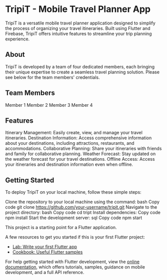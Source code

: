 # TripiT - Mobile Travel Planner App
TripiT is a versatile mobile travel planner application designed to simplify the process of organizing your travel itineraries. Built using Flutter and Firebase, TripiT offers intuitive features to streamline your trip planning experience.

## About
TripiT is developed by a team of four dedicated members, each bringing their unique expertise to create a seamless travel planning solution. Please see below for the team members' credentials.

## Team Members
Member 1
Member 2
Member 3
Member 4

## Features
Itinerary Management: Easily create, view, and manage your travel itineraries.
Destination Information: Access comprehensive information about your destinations, including attractions, restaurants, and accommodations.
Collaborative Planning: Share your itineraries with friends and family for collaborative planning.
Weather Forecast: Stay updated on the weather forecast for your travel destinations.
Offline Access: Access your itineraries and destination information even when offline.

## Getting Started
To deploy TripiT on your local machine, follow these simple steps:

Clone the repository to your local machine using the command:
bash
Copy code
git clone https://github.com/your-username/tripit.git
Navigate to the project directory:
bash
Copy code
cd tript
Install dependencies:
Copy code
npm install
Start the development server:
sql
Copy code
npm start

This project is a starting point for a Flutter application.

A few resources to get you started if this is your first Flutter project:

- [Lab: Write your first Flutter app](https://docs.flutter.dev/get-started/codelab)
- [Cookbook: Useful Flutter samples](https://docs.flutter.dev/cookbook)

For help getting started with Flutter development, view the
[online documentation](https://docs.flutter.dev/), which offers tutorials,
samples, guidance on mobile development, and a full API reference.
